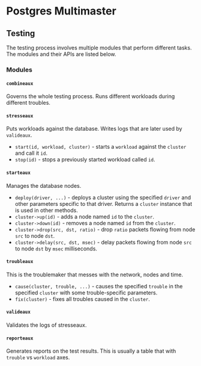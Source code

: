 # Postgres Multimaster

## Testing

The testing process involves multiple modules that perform different tasks. The
modules and their APIs are listed below.

### Modules

#### `combineaux`

Governs the whole testing process. Runs different workloads during different
troubles.

#### `stresseaux`

Puts workloads against the database. Writes logs that are later used by
`valideaux`.

* `start(id, workload, cluster)` - starts a `workload` against the `cluster`
and call it `id`.
* `stop(id)` - stops a previously started workload called `id`.

#### `starteaux`

Manages the database nodes.

* `deploy(driver, ...)` - deploys a cluster using the specified `driver` and
other parameters specific to that driver. Returns a `cluster` instance that is
used in other methods.
* `cluster->up(id)` - adds a node named `id` to the `cluster`.
* `cluster->down(id)` - removes a node named `id` from the `cluster`.
* `cluster->drop(src, dst, ratio)` - drop `ratio` packets flowing from node
`src` to node `dst`.
* `cluster->delay(src, dst, msec)` - delay packets flowing from node `src` to
node `dst` by `msec` milliseconds.

#### `troubleaux`

This is the troublemaker that messes with the network, nodes and time.

* `cause(cluster, trouble, ...)` - causes the specified `trouble` in the
specified `cluster` with some trouble-specific parameters.
* `fix(cluster)` - fixes all troubles caused in the `cluster`.

#### `valideaux`

Validates the logs of stresseaux.

#### `reporteaux`

Generates reports on the test results. This is usually a table that with
`trouble` vs `workload` axes.
